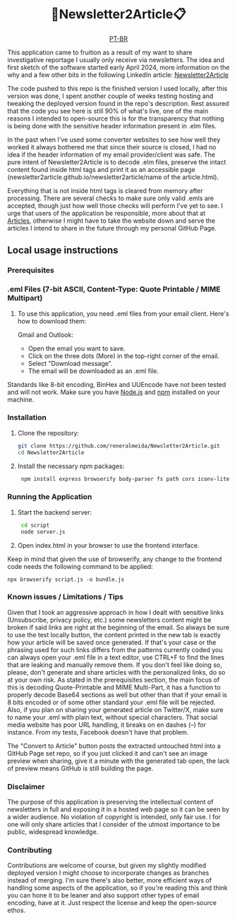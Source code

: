 <div align="center">
  <h1>📩Newsletter2Article📋</h1>
  <a href="https://github.com/reneralmeida/newsletter2article/readme.pt-br.md">PT-BR</a>
</div>

This application came to fruition as a result of my want to share investigative reportage I usually only receive via newsletters. The idea and first sketch of the software started early April 2024,
more information on the why and a few other bits in the following LinkedIn article: [Newsletter2Article](https://nodejs.org/)

The code pushed to this repo is the finished version I used locally, after this version was done, I spent another couple of weeks testing hosting and tweaking the deployed version found in the repo's description.
Rest assured that the code you see here is still 90% of what's live, one of the main reasons I intended to open-source this is for the transparency that nothing is being done with the sensitive header information present
in .elm files.

In the past when I've used some converter websites to see how well they worked it always bothered me that since their source is closed, I had no idea if the header information of my email provider/client was safe.
The pure intent of Newsletter2Article is to decode .elm files, preserve the intact content found inside html tags and print it as an accessible page (newsletter2article.github.io/newsletter2article/name of the article.html).

Everything that is not inside html tags is cleared from memory after processing. There are several checks to make sure only valid .emls are accepted, though just how well those checks will perform I've yet to see.
I urge that users of the application be responsible, more about that at [Articles](https://github.com/newsletter2article), otherwise I might have to take the website down and serve the articles I intend to share in the future through my personal GitHub Page.

## Local usage instructions

### Prerequisites

### .eml Files (7-bit ASCII, Content-Type: Quote Printable / MIME Multipart)

 1. To use this application, you need .eml files from your email client. Here's how to download them:

      Gmail and Outlook:
       - Open the email you want to save.
       - Click on the three dots (More) in the top-right corner of the email.
       - Select "Download message".
       - The email will be downloaded as an .eml file.

Standards like 8-bit encoding, BinHex and UUEncode have not been tested and will not work.
Make sure you have [Node.js](https://nodejs.org/) and [npm](https://www.npmjs.com/) installed on your machine.

### Installation

1. Clone the repository:
   ```bash
   git clone https://github.com/reneralmeida/Newsletter2Article.git
   cd Newsletter2Article
   ``` 

2. Install the necessary npm packages:

   ```bash
    npm install express browserify body-parser fs path cors iconv-lite
   ``` 

### Running the Application

1. Start the backend server:

   ```bash
    cd script
    node server.js
   ```
   
 2. Open index.html in your browser to use the frontend interface.

Keep in mind that given the use of browserify, any change to the frontend code needs the following command to be applied:
```
npx browserify script.js -o bundle.js
```

### Known issues / Limitations / Tips

Given that I took an aggressive approach in how I dealt with sensitive links (Unsubscribe, privacy policy, etc.) some newsletters
content might be broken if said links are right at the beginning of the email. So always be sure to use the test locally button,
the content printed in the new tab is exactly how your article will be saved once generated. If that's your case or the phrasing used
for such links differs from the patterns currently coded you can always open your .eml file in a text editor, use CTRL+F to find the
lines that are leaking and manually remove them. If you don't feel like doing so, please, don't generate and share articles with the personalized
links, do so at your own risk.
As stated in the prerequisites section, the main focus of this is decoding Quote-Printable and MIME Multi-Part, it has a function to properly decode Base64 sections as well but other than that if your email is 8 bits encoded or of some other standard your .eml file will be rejected.
Also, if you plan on sharing your generated article on Twitter/X, make sure to name your .eml with plain text, without special characters. That social media website has poor URL handling, it breaks on en dashes (–) for instance. From my tests, Facebook doesn't have that problem.

The "Convert to Article" button posts the extracted untouched html into a GitHub Page set repo, so if you just clicked it and can't see an image preview when sharing, give it a minute with the generated tab open, the lack of preview means GitHub is still building the page.

### Disclaimer

The purpose of this application is preserving the intellectual content of newsletters in full and exposing it in a hosted web page so it can be seen by a wider audience. No violation of copyright is intended, only fair use. I for one will only share articles that I consider of the utmost importance to be public, widespread knowledge. 

### Contributing

Contributions are welcome of course, but given my slightly modified deployed version I might choose to incorporate
changes as branches instead of merging. I'm sure there's also better, more efficient ways of handling some aspects of the application, so if you're reading this and think you can hone it to be leaner and also support other types of email encoding, have at it. Just respect the license and keep the open-source ethos.